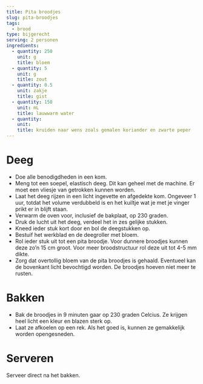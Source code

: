 ```yaml
---
title: Pita broodjes
slug: pita-broodjes
tags:
  - brood
type: bijgerecht
serving: 2 personen
ingredients:
  - quantity: 250
    unit: g
    title: bloem
  - quantity: 5
    unit: g
    title: zout
  - quantity: 0.5
    unit: zakje
    title: gist
  - quantity: 150
    unit: mL
    title: lauwwarm water
  - quantity:
    unit:
    title: kruiden naar wens zoals gemalen koriander en zwarte peper
---
```


# Deeg

- Doe alle benodigdheden in een kom.
- Meng tot een soepel, elastisch deeg. Dit kan geheel met de machine. Er moet een vliesje van getrokken kunnen worden.
- Laat het deeg rijzen in een licht ingevette en afgedekte kom. Ongeveer 1 uur, totdat het volume verdubbeld is en het kuiltje wat je met je vinger prikt er in blijft staan.
- Verwarm de oven voor, inclusief de bakplaat, op 230 graden.
- Druk de lucht uit het deeg, verdeel het in zes gelijke stukken.
- Kneed ieder stuk kort door en bol de deegstukken op.
- Bestuif het werkblad en de deegroller met bloem.
- Rol ieder stuk uit tot een pita broodje. Voor dunnere broodjes kunnen deze zo’n 15 cm groot. Voor meer broodstructuur rol deze uit tot 4-5 mm dikte.
- Zorg dat overtollig bloem van de pita broodjes is gehaald. Eventueel kan de bovenkant licht bevochtigd worden. De broodjes hoeven niet meer te rusten.

# Bakken

- Bak de broodjes in 9 minuten gaar op 230 graden Celcius. Ze krijgen heel licht een kleur en blazen sterk op.
- Laat ze afkoelen op een rek. Als het goed is, kunnen ze gemakkelijk worden opengesneden.

# Serveren

Serveer direct na het bakken.
